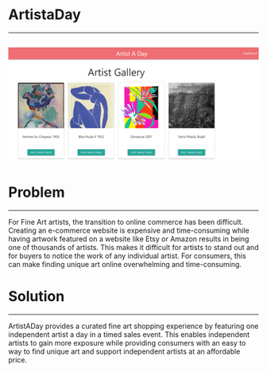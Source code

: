 # ArtistaDay
------------------------------------------------------
![Artist Gallery](./artists.png?raw=true "Artist Gallery")
--------------------------------------------------------
# Problem
--------------------------------------------------------
For Fine Art artists, the transition to online commerce has been difficult. Creating an e-commerce website is expensive and time-consuming while having artwork featured on a website like Etsy or Amazon results in being one of thousands of artists. This makes it difficult for artists to stand out and for buyers to notice the work of any individual artist. For consumers, this can make finding unique art online overwhelming and time-consuming.

# Solution
----------------------------------------------------------------
ArtistADay provides a curated fine art shopping experience by featuring one independent artist a day in a timed sales event.
This enables independent artists to gain more exposure while providing consumers with an easy to way to find unique art and support independent artists at an affordable price.
